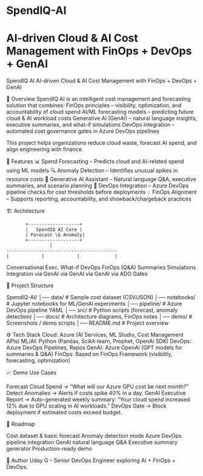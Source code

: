 # SpendIQ-AI
AI-driven Cloud &amp; AI Cost Management with FinOps + DevOps + GenAI
=======
SpendIQ AI
AI-driven Cloud \& AI Cost Management with FinOps + DevOps + GenAI

📌 Overview
SpendIQ AI is an intelligent cost management and forecasting solution that combines:
FinOps principles – visibility, optimization, and accountability of cloud spend
AI/ML forecasting models – predicting future cloud \& AI workload costs
Generative AI (GenAI) – natural language insights, executive summaries, and what-if simulations
DevOps integration – automated cost governance gates in Azure DevOps pipelines

This project helps organizations reduce cloud waste, forecast AI spend, and align engineering with finance.

🚀 Features
📊 Spend Forecasting – Predicts cloud and AI-related spend using ML models
🔍 Anomaly Detection – Identifies unusual spikes in resource costs
🤖 Generative AI Assistant – Natural language Q\&A, executive summaries, and scenario planning
🔧 DevOps Integration – Azure DevOps pipeline checks for cost thresholds before deployments
💡 FinOps Alignment – Supports reporting, accountability, and showback/chargeback practices

🏗️ Architecture

           +-------------------+
           |   SpendIQ AI Core |
           | Forecast \& Anomaly|
           +-------------------+
                    |
    -----------------------------------------
    |            |            |             |

Conversational   Exec.        What-if       DevOps
FinOps (Q\&A)   Summaries    Simulations   Integration
 via GenAI     via GenAI    via GenAI     via ADO Gates

📂 Project Structure

SpendIQ-AI/
│── data/                 # Sample cost dataset (CSV/JSON)
│── notebooks/            # Jupyter notebooks for ML/GenAI experiments
│── pipeline/             # Azure DevOps pipeline YAML
│── src/                  # Python scripts (forecast, anomaly detection)
│── docs/                 # Architecture diagrams, FinOps notes
│── demo/                 # Screenshots / demo scripts
│── README.md             # Project overview

⚙️ Tech Stack
Cloud: Azure (AI Services, ML Studio, Cost Management APIs)
ML/AI: Python (Pandas, Scikit-learn, Prophet, OpenAI SDK)
DevOps: Azure DevOps Pipelines, Repos
GenAI: Azure OpenAI (GPT models for summaries \& Q\&A)
FinOps: Based on FinOps Framework (visibility, forecasting, optimization)

📈 Demo Use Cases

Forecast Cloud Spend → “What will our Azure GPU cost be next month?”
Detect Anomalies → Alerts if costs spike 40% in a day.
GenAI Executive Report → Auto-generated weekly summary: “Your cloud spend increased 12% due to GPU scaling in AI workloads.”
DevOps Gate → Block deployment if estimated costs exceed budget.

🔮 Roadmap

Cost dataset \& basic forecast
Anomaly detection mode
Azure DevOps pipeline integration
GenAI natural language Q\&A
Executive summary generator
Production-ready demo

👤 Author
Uday G – Senior DevOps Engineer exploring AI + FinOps + DevOps.
